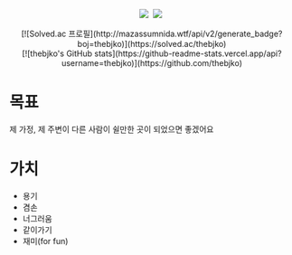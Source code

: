 <div>
	<p align="center">
		<img src="https://img.shields.io/badge/Python-3766AB?style=flat-square&logo=Python&logoColor=white"/></a>&nbsp
		<img src="https://img.shields.io/badge/Django-092E20?style=flat-square&logo=Django&logoColor=white"/></a>&nbsp
	</p>
</div>

<div align="center">
	[![Solved.ac
	프로필](http://mazassumnida.wtf/api/v2/generate_badge?boj=thebjko)](https://solved.ac/thebjko)
</div>

<div align="center">
	[![thebjko's GitHub stats](https://github-readme-stats.vercel.app/api?username=thebjko)](https://github.com/thebjko)
</div>

# 목표
제 가정, 제 주변이 다른 사람이 쉴만한 곳이 되었으면 좋겠어요

# 가치
- 용기
- 겸손
- 너그러움
- 같이가기
- 재미(for fun)
